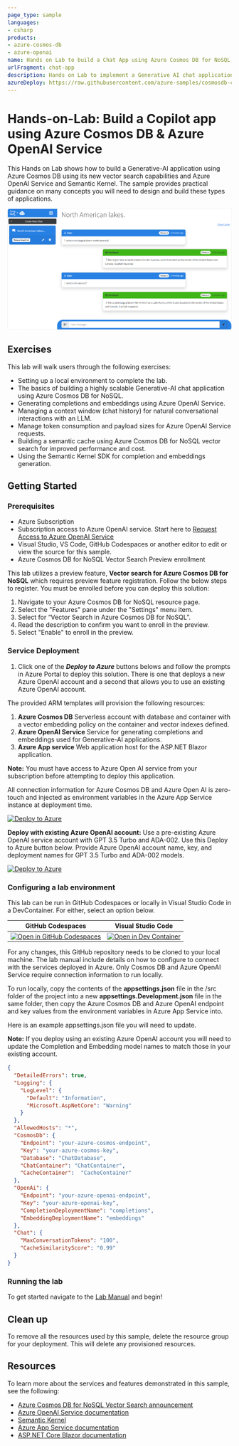 ```yaml
---
page_type: sample
languages:
- csharp
products:
- azure-cosmos-db
- azure-openai
name: Hands on Lab to build a Chat App using Azure Cosmos DB for NoSQL, Azure OpenAI Service and Semantic Kernel
urlFragment: chat-app
description: Hands on Lab to implement a Generative AI chat application that demonstrates context windows, semantic cache and Semantic Kernel integration.
azureDeploy: https://raw.githubusercontent.com/azure-samples/cosmosdb-chatgpt/start/azuredeploy.json
---
```


# Hands-on-Lab: Build a Copilot app using Azure Cosmos DB & Azure OpenAI Service

This Hands on Lab shows how to build a Generative-AI application using Azure Cosmos DB using its new vector search capabilities and Azure OpenAI Service and Semantic Kernel. The sample provides practical guidance on many concepts you will need to design and build these types of applications.

![Cosmos DB + ChatGPT user interface](screenshot.png)

## Exercises

This lab will walk users through the following exercises:

- Setting up a local environment to complete the lab.
- The basics of building a highly scalable Generative-AI chat application using Azure Cosmos DB for NoSQL.
- Generating completions and embeddings using Azure OpenAI Service.
- Managing a context window (chat history) for natural conversational interactions with an LLM.
- Manage token consumption and payload sizes for Azure OpenAI Service requests.
- Building a semantic cache using Azure Cosmos DB for NoSQL vector search for improved performance and cost.
- Using the Semantic Kernel SDK for completion and embeddings generation.

## Getting Started

### Prerequisites

- Azure Subscription
- Subscription access to Azure OpenAI service. Start here to [Request Access to Azure OpenAI Service](https://aka.ms/oaiapply)
- Visual Studio, VS Code, GitHub Codespaces or another editor to edit or view the source for this sample.
- Azure Cosmos DB for NoSQL Vector Search Preview enrollment

This lab utilizes a preview feature, **Vector search for Azure Cosmos DB for NoSQL** which requires preview feature registration. Follow the below steps to register. You must be enrolled before you can deploy this solution:
 
1. Navigate to your Azure Cosmos DB for NoSQL resource page.
1. Select the "Features" pane under the "Settings" menu item.
1. Select for “Vector Search in Azure Cosmos DB for NoSQL”.
1. Read the description to confirm you want to enroll in the preview.
1. Select "Enable" to enroll in the preview.

### Service Deployment

1. Click one of the ***Deploy to Azure*** buttons belows and follow the prompts in Azure Portal to deploy this solution. There is one that deploys a new Azure OpenAI account and a second that allows you to use an existing Azure OpenAI account.

The provided ARM templates will provision the following resources:

1. **Azure Cosmos DB** Serverless account with database and container with a vector embedding policy on the container and vector indexes defined.
1. **Azure OpenAI Service** Service for generating completions and embeddings used for Generative-AI applications.
1. **Azure App service** Web application host for the ASP.NET Blazor application.

**Note:** You must have access to Azure Open AI service from your subscription before attempting to deploy this application.

All connection information for Azure Cosmos DB and Azure Open AI is zero-touch and injected as environment variables in the Azure App Service instance at deployment time.

[![Deploy to Azure](https://aka.ms/deploytoazurebutton)](https://portal.azure.com/#create/Microsoft.Template/uri/https%3A%2F%2Fraw.githubusercontent.com%2FAzure-Samples%2Fcosmosdb-chatgpt%2Fmain%2Fazuredeploy.json)

**Deploy with existing Azure OpenAI account:** Use a pre-existing Azure OpenAI service account with GPT 3.5 Turbo and ADA-002. Use this Deploy to Azure button below. Provide Azure OpenAI account name, key, and deployment names for GPT 3.5 Turbo and ADA-002 models.

[![Deploy to Azure](https://aka.ms/deploytoazurebutton)](https://portal.azure.com/#create/Microsoft.Template/uri/https%3A%2F%2Fraw.githubusercontent.com%2FAzure-Samples%2Fcosmosdb-chatgpt%2Fmain%2Fazuredeploy-no-aoai.json)


### Configuring a lab environment

This lab can be run in GitHub Codespaces or locally in Visual Studio Code in a DevContainer. For either, select an option below.

|GitHub Codespaces|Visual Studio Code|
|---|---|
|[![Open in GitHub Codespaces](https://github.com/codespaces/badge.svg)](https://codespaces.new/Azure-Samples/cosmosdb-chatgpt/tree/lab-start)|[![Open in Dev Container](https://img.shields.io/static/v1?style=for-the-badge&label=Dev+Containers&message=Open&color=blue&logo=visualstudiocode)](https://vscode.dev/redirect?url=vscode://ms-vscode-remote.remote-containers/cloneInVolume?url=https://github.com/azure-samples/cosmosdb-chatpgpt)|


For any changes, this GitHub repository needs to be cloned to your local machine. The lab manual include details on how to configure to connect with the services deployed in Azure. Only Cosmos DB and Azure OpenAI Service require connection information to run locally.

To run locally, copy the contents of the **appsettings.json** file in the /src folder of the project into a new **appsettings.Development.json** file in the same folder, then copy the Azure Cosmos DB and Azure OpenAI endpoint and key values from the environment variables in Azure App Service into.

Here is an example appsettings.json file you will need to update.

**Note:** If you deploy using an existing Azure OpenAI account you will need to update the Completion and Embedding model names to match those in your existing account.

```json
{
  "DetailedErrors": true,
  "Logging": {
    "LogLevel": {
      "Default": "Information",
      "Microsoft.AspNetCore": "Warning"
    }
  },
  "AllowedHosts": "*",
  "CosmosDb": {
    "Endpoint": "your-azure-cosmos-endpoint",
    "Key": "your-azure-cosmos-key",
    "Database": "ChatDatabase",
    "ChatContainer": "ChatContainer",
    "CacheContainer":  "CacheContainer"
  },
  "OpenAi": {
    "Endpoint": "your-azure-openai-endpoint",
    "Key": "your-azure-openai-key",
    "CompletionDeploymentName": "completions",
    "EmbeddingDeploymentName": "embeddings"
  },
  "Chat": {
    "MaxConversationTokens": "100",
    "CacheSimilarityScore": "0.99"
  }
}
```

### Running the lab

To get started navigate to the [Lab Manual](lab-guide.md) and begin!


## Clean up

To remove all the resources used by this sample, delete the resource group for your deployment. This will delete any provisioned resources.

## Resources

To learn more about the services and features demonstrated in this sample, see the following:

- [Azure Cosmos DB for NoSQL Vector Search announcement](https://aka.ms/CosmosDBDiskANNBlog/)
- [Azure OpenAI Service documentation](https://learn.microsoft.com/azure/cognitive-services/openai/)
- [Semantic Kernel](https://learn.microsoft.com/semantic-kernel/overview)
- [Azure App Service documentation](https://learn.microsoft.com/azure/app-service/)
- [ASP.NET Core Blazor documentation](https://dotnet.microsoft.com/apps/aspnet/web-apps/blazor)
